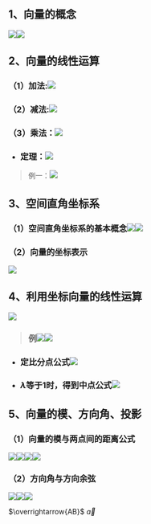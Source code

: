 ## 1、向量的概念
![](assets/markdown-img-paste-20180317111947125.png)![](assets/markdown-img-paste-20180317111959789.png)
## 2、向量的线性运算
### （1）加法:![](assets/markdown-img-paste-20180317112149931.png)
### （2）减法:![](assets/markdown-img-paste-20180317112200414.png)
### （3）乘法：![](assets/markdown-img-paste-20180317112249255.png)
- ### 定理：![](assets/markdown-img-paste-20180317112401143.png)

> 例一：![](assets/markdown-img-paste-20180317113027676.png)

## 3、空间直角坐标系
### （1）空间直角坐标系的基本概念![](assets/markdown-img-paste-20180317113613159.png)![](assets/markdown-img-paste-20180317113631396.png)
### （2）向量的坐标表示
![](assets/markdown-img-paste-20180317113750853.png)
## 4、利用坐标向量的线性运算
![](assets/markdown-img-paste-20180317113823152.png)
> ### 例![](assets/markdown-img-paste-20180317113915269.png)![](assets/markdown-img-paste-20180317134626362.png)
- ### 定比分点公式![](assets/markdown-img-paste-20180317135830676.png)
- ### $\lambda$等于1时，得到中点公式![](assets/markdown-img-paste-20180317135956811.png)

## 5、向量的模、方向角、投影
### （1）向量的模与两点间的距离公式
![](assets/markdown-img-paste-20180317140344301.png)![](assets/markdown-img-paste-20180317140414111.png)![](assets/markdown-img-paste-20180317140442367.png)![](assets/markdown-img-paste-20180317140647356.png)
### （2）方向角与方向余弦
![](assets/markdown-img-paste-20180317140958600.png)![](assets/markdown-img-paste-20180317141016469.png)![](assets/markdown-img-paste-20180317141217798.png)

$\overrightarrow{AB}$
$\vec a$
